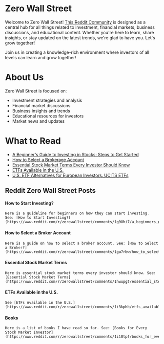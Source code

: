 # Zero Wall Street

Welcome to Zero Wall Street! [This Reddit Community](https://www.reddit.com/r/zerowallstreet/) is designed as a central hub for all things related to investment,
financial markets, business discussions, and educational content. Whether you're here to learn, share insights, or stay updated on the latest trends, we're glad
to have you. Let's grow together!

Join us in creating a knowledge-rich environment where investors of all levels can learn and grow together!


# About Us
Zero Wall Street is focused on:
* Investment strategies and analysis
* Financial market discussions
* Business insights and trends
* Educational resources for investors
* Market news and updates


# What to Read
* [A Beginner's Guide to Investing in Stocks: Steps to Get Started](https://www.reddit.com/r/zerowallstreet/comments/1g98hi7/a_beginners_guide_to_investing_in_stocks_steps_to/)
* [How to Select a Brokerage Account](https://www.reddit.com/r/zerowallstreet/comments/1gu7rbw/how_to_select_a_brokerage_account/)
* [Essential Stock Market Terms Every Investor Should Know](https://www.reddit.com/r/zerowallstreet/comments/1hwupgt/essential_stock_market_terms_every_investor/)
* [ETFs Available in the U.S.](https://www.reddit.com/r/zerowallstreet/comments/1i3kphb/etfs_available_in_the_us/)
* [U.S. ETF Alternatives for European Investors. UCITS ETFs](https://www.reddit.com/r/zerowallstreet/comments/1i6lncv/us_etf_alternatives_for_european_investors/)


## Reddit Zero Wall Street Posts
#### How to Start Investing?
```
Here is a guideline for beginners on how they can start investing. See: [How to Start Investing?](https://www.reddit.com/r/zerowallstreet/comments/1g98hi7/a_beginners_guide_to_investing_in_stocks_steps_to)
```

#### How to Select a Broker Account
```
Here is a guide on how to select a broker account. See: [How to Select a Broker?](https://www.reddit.com/r/zerowallstreet/comments/1gu7rbw/how_to_select_a_brokerage_account)
```

#### Essential Stock Market Terms
```
Here is essential stock market terms every investor should know. See: [Essential Stock Market Terms](https://www.reddit.com/r/zerowallstreet/comments/1hwupgt/essential_stock_market_terms_every_investor)
```

#### ETFs Available in the U.S.
```
See [ETFs Available in the U.S.](https://www.reddit.com/r/zerowallstreet/comments/1i3kphb/etfs_available_in_the_us/)
```

#### Books
```
Here is a list of books I have read so far. See: [Books for Every Stock Market Investor](https://www.reddit.com/r/zerowallstreet/comments/1i18tpf/books_for_every_stock_market_investor/)
```
